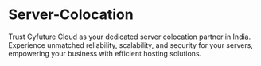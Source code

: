 # Server-Colocation
Trust Cyfuture Cloud as your dedicated server colocation partner in India. Experience unmatched reliability, scalability, and security for your servers, empowering your business with efficient hosting solutions.
